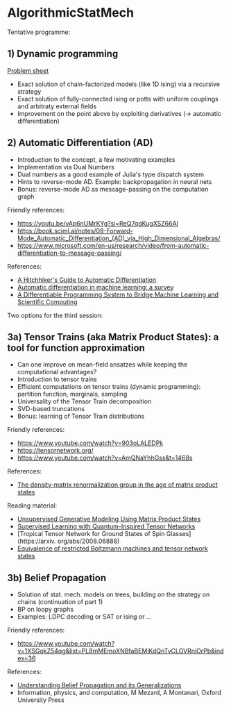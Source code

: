 # AlgorithmicStatMech

Tentative programme:

## 1) Dynamic programming
  [Problem sheet](1_dynamic_programming.pdf)
  - Exact solution of chain-factorized models (like 1D ising) via a recursive strategy
  - Exact solution of fully-connected ising or potts with uniform couplings and arbitraty external fields
  - Improvement on the point above by exploiting derivatives (-> automatic differentiation)

 ## 2) Automatic Differentiation (AD)

  - Introduction to the concept, a few motivating examples
  - Implementation via Dual Numbers
  - Dual numbers as a good example of Julia's type dispatch system
  - Hints to reverse-mode AD. Example: backpropagation in neural nets
  - Bonus: reverse-mode AD as message-passing on the computation graph
    
Friendly references:
- https://youtu.be/vAp6nUMrKYg?si=ReQ7qgKugXSZ66Al
- https://book.sciml.ai/notes/08-Forward-Mode_Automatic_Differentiation_(AD)_via_High_Dimensional_Algebras/
- https://www.microsoft.com/en-us/research/video/from-automatic-differentiation-to-message-passing/

References:
- [A Hitchhiker's Guide to Automatic Differentiation](https://arxiv.org/abs/1411.0583)
- [Automatic differentiation in machine learning: a survey](https://arxiv.org/abs/1502.05767)
- [A Differentiable Programming System to Bridge Machine Learning and Scientific Computing](https://arxiv.org/abs/1907.07587)


Two options for the third session:

  ## 3a) Tensor Trains (aka Matrix Product States): a tool for function approximation
  - Can one improve on mean-field ansatzes while keeping the computational advantages?
  - Introduction to tensor trains
  - Efficient computations on tensor trains (dynamic programming): partition function, marginals, sampling
  - Universality of the Tensor Train decomposition
  - SVD-based truncations
  - Bonus: learning of Tensor Train distributions

Friendly references:
- https://www.youtube.com/watch?v=903oLALEDPk
- https://tensornetwork.org/
- https://www.youtube.com/watch?v=AmQNaYhhGss&t=1468s

References:
- [The density-matrix renormalization group in the age of matrix product states](https://arxiv.org/abs/1008.3477)

Reading material:
- [Unsupervised Generative Modeling Using Matrix Product States](https://arxiv.org/abs/1709.01662)
- [Supervised Learning with Quantum-Inspired Tensor Networks](https://arxiv.org/abs/1605.05775)
- [Tropical Tensor Network for Ground States of Spin Glasses](https://arxiv.
org/abs/2008.06888)
- [Equivalence of restricted Boltzmann machines and tensor network states](https://arxiv.org/abs/1701.04831)

 ## 3b) Belief Propagation
  - Solution of stat. mech. models on trees, building on the strategy on chains (continuation of part 1)
  - BP on loopy graphs
  - Examples: LDPC decoding or SAT or ising or ...

Friendly references:
- https://www.youtube.com/watch?v=1XSGqkZ54qg&list=PL8mMEmoXNBfaBEMiKdQnTvCLOVRniOrPb&index=36

References:
- [Understanding Belief Propagation and its Generalizations](https://www.merl.com/publications/TR2001-22)
- Information, physics, and computation, M Mezard, A Montanari, Oxford University Press
